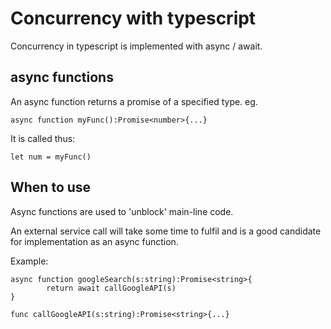 # Concurrency with typescript
Concurrency in typescript is implemented with async / await.

## async functions
An async function returns a promise of
a specified type.
eg.
```
async function myFunc():Promise<number>{...}
```

It is called thus:
```
let num = myFunc()
```

## When to use
Async functions are used to 'unblock' main-line
code.

An external service call will take some
time to fulfil and is a good candidate for implementation as an async function.

Example:
```
async function googleSearch(s:string):Promise<string>{
        return await callGoogleAPI(s)
}

func callGoogleAPI(s:string):Promise<string>{...}
```